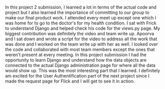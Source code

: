 In this project 2 submission, I learned a lot in terms of the actual code and project but I also learned the importance of committing to our group to make our final product work. I attended every meet up except one which I was home for to go to the doctor's for my health condition. I sat with Frick to understand Django and helped check his code for the views.py page.
My biggest contribution was definitely the video and team write up. Apoorva and I sat down and wrote a script for the video to address all the work that was done and I worked on the team write up with her as well. I looked over the code and collaborated with most team members except the ones that weren't present at every meeting. 
In this project submission I had the opportunity to learn Django and understand how the data objects are connected to the actual Django administration page for where all the data would show up. This was the most interesting part that I learned. I definitely am excited for the User Authentification part of the next project since I made the request page for Flick and I will get to see it in action.